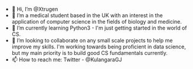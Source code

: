- 👋 Hi, I’m @Xtrugen
- 👀 I’m a medical student based in the UK with an interest in the application of computer science in the fields of biology and medicine.
- 🌱 I’m currently learning Python3 - I'm just getting started in the world of CS. 
- 💞️ I’m looking to collaborate on any small scale projects to help me improve my skills. I'm working towards being proficient in data science, but my main priority is to build good CS fundamentals currently.
- 📫 How to reach me: Twitter - @KulangaraGJ

<!---
Xtrugen/Xtrugen is a ✨ special ✨ repository because its `README.md` (this file) appears on your GitHub profile.
You can click the Preview link to take a look at your changes.
--->
